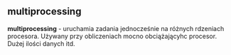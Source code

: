 ## multiprocessing

**multiprocessing** - uruchamia zadania jednocześnie na różnych rdzeniach procesora. Używany przy obliczeniach mocno
obciążającyhc procesor. Dużej ilości danych itd.